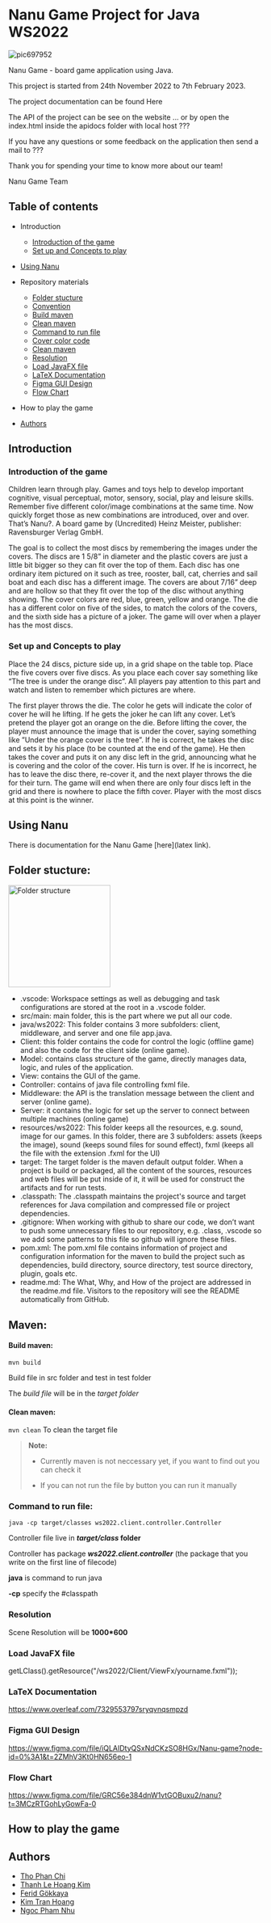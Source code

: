 # Nanu Game Project for Java WS2022

![pic697952](https://user-images.githubusercontent.com/101057915/215149706-e69b1eae-c2de-4fcc-a657-d843b3739106.jpg)

Nanu Game - board game application using Java.

This project is started from 24th November 2022 to 7th February 2023.

The project documentation can be found Here

The API of the project can be see on the website ... or by open the index.html inside the apidocs folder with local host ???

If you have any questions or some feedback on the application then send a mail to ???

Thank you for spending your time to know more about our team!

Nanu Game Team

## Table of contents

- Introduction
  - [Introduction of the game](#Introduction-of-the-game)
  - [Set up and Concepts to play](#Set-up-and-Concepts-to-play)
- [Using Nanu](#Using-Nanu)

- Repository materials
  - [Folder stucture](#Folder-stucture)
  - [Convention](#Convention)
  - [Build maven](#Build-maven)
  - [Clean maven](#Clean-maven)
  - [Command to run file](#Command-to-run-file)
  - [Cover color code](#Cover-color-code)
  - [Clean maven](#Clean-maven)
  - [Resolution](#Resolution)
  - [Load JavaFX file](#Load-JavaFX-file)
  - [LaTeX Documentation](#LaTeX-Documentation)
  - [Figma GUI Design](#Figma-GUI-Design)
  - [Flow Chart](#Flow-Chart)
- How to play the game

- [Authors](#Authors)

## Introduction

### Introduction of the game

Children learn through play. Games and toys help to develop important cognitive, visual perceptual, motor, sensory, social, play and leisure skills. Remember five different color/image combinations at the same time. Now quickly forget those as new combinations are introduced, over and over. That’s Nanu?. A board game by (Uncredited) Heinz Meister, publisher: Ravensburger Verlag GmbH.

The goal is to collect the most discs by remembering the images under the covers. The discs are 1 5/8” in diameter and the plastic covers are just a little bit bigger so they can fit over the top of them. Each disc has one ordinary item pictured on it such as tree, rooster, ball, cat, cherries and sail boat and each disc has a different image. The covers are about 7/16” deep and are hollow so that they fit over the top of the disc without anything showing. The cover colors are red, blue, green, yellow and orange. The die has a different color on five of the sides, to match the colors of the covers, and the sixth side has a picture of a joker. The game will over when a player has the most discs.

### Set up and Concepts to play

Place the 24 discs, picture side up, in a grid shape on the table top. Place the five covers over five discs. As you place each cover say something like “The tree is under the orange disc”. All players pay attention to this part and watch and listen to remember which pictures are
where.

The first player throws the die. The color he gets will indicate the color of cover he will he lifting. If he gets the joker he can lift any cover. Let’s pretend the player got an orange on the die. Before lifting the cover, the player must announce the image that is under the cover, saying something like ”Under the orange cover is the tree”. If he is correct, he takes the disc and sets it by his place (to be counted at the end of the game). He then takes the cover and puts it on any disc left in the grid, announcing what he is covering and the color of the cover. His turn is over. If he is incorrect, he has to leave the disc there, re-cover it, and the next player throws the die for their turn. The game will end when there are only four discs left in the grid and there is nowhere to place the fifth cover. Player with the most discs at this point is the winner.

## Using Nanu

There is documentation for the Nanu Game [here](latex link).

## Folder stucture:

<img width="202" alt="Folder structure" src="https://user-images.githubusercontent.com/101057915/215150670-6f53a55f-c46d-42be-8cb3-308b5645a7b0.png">

- .vscode:
  Workspace settings as well as debugging and task configurations are stored at the root in a .vscode folder.
- src/main: main folder, this is the part where we put all our code.
- java/ws2022: This folder contains 3 more subfolders: client, middleware, and server and one file app.java.
- Client: this folder contains the code for control the logic (offline game) and also the code for the client side (online game).
- Model: contains class structure of the game, directly manages data, logic, and rules of the application.
- View: contains the GUI of the game.
- Controller: contains of java file controlling fxml file.
- Middleware: the API is the translation message between the client and server (online game).
- Server: it contains the logic for set up the server to connect between multiple machines (online game)
- resources/ws2022: This folder keeps all the resources, e.g. sound, image for our games. In this folder, there are 3 subfolders: assets (keeps the image), sound (keeps sound files for sound effect), fxml (keeps all the file with the extension .fxml for the UI)
- target: The target folder is the maven default output folder. When a project is build or packaged, all the content of the sources, resources and web files will be put inside of it, it will be used for construct the artifacts and for run tests.
- .classpath: The .classpath maintains the project's source and target references for Java compilation and compressed file or project dependencies.
- .gitignore: When working with github to share our code, we don’t want to push some unnecessary files to our repository, e.g. .class, .vscode so we add some patterns to this file so github will ignore these files.
- pom.xml: The pom.xml file contains information of project and configuration information for the maven to build the project such as dependencies, build directory, source directory, test source directory, plugin, goals etc.
- readme.md: The What, Why, and How of the project are addressed in the readme.md file. Visitors to the repository will see the README automatically from GitHub.

## Maven:

#### Build maven:

`mvn build`

Build file in src folder and test in test folder

The _build file_ will be in the _target folder_

#### Clean maven:

`mvn clean`
To clean the target file

> **Note:**
>
> - Currently maven is not neccessary yet, if you want to find out you can check it
>
> - If you can not run the file by button you can run it manually

### Command to run file:

`java -cp target/classes ws2022.client.controller.Controller`

Controller file live in **_target/class_ folder**

Controller has package **_ws2022.client.controller_** (the package that you write on the first line of filecode)

**java** is command to run java

**-cp** specify the #classpath

### Resolution

Scene Resolution will be **1000\*600**

### Load JavaFX file

getLClass().getResource("/ws2022/Client/ViewFx/yourname.fxml"));

### LaTeX Documentation

https://www.overleaf.com/7329553797sryqvnqsmpzd

### Figma GUI Design

https://www.figma.com/file/iQLAIDtyQSxNdCKzSO8HGx/Nanu-game?node-id=0%3A1&t=2ZMhV3Kt0HN656eo-1

### Flow Chart

https://www.figma.com/file/GRC56e384dnW1vtGOBuxu2/nanu?t=3MCzRTGohLyGowFa-0

## How to play the game

## Authors

- [Tho Phan Chi](https://github.com/TomNewbie)
- [Thanh Le Hoang Kim](https://github.com/Kimthanh11)
- [Ferid Gökkaya](https://github.com/ferid99)
- [Kim Tran Hoang](https://github.com/HoangKim1504)
- [Ngoc Pham Nhu](https://github.com/PhamNhuNgoc)
